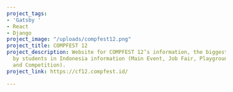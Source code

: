 ```yaml
---
project_tags:
- 'Gatsby '
- React
- Django
project_image: "/uploads/compfest12.png"
project_title: COMPFEST 12
project_description: Website for COMPFEST 12’s information, the biggest IT event held
  by students in Indonesia information (Main Event, Job Fair, Playground, Academy,
  and Competition).
project_link: https://cf12.compfest.id/

---
```


